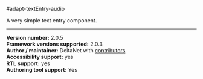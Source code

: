 #adapt-textEntry-audio

A very simple text entry component.

----------------------------
**Version number:**  2.0.5     
**Framework versions supported:**  2.0.3     
**Author / maintainer:** DeltaNet with [contributors](https://github.com/deltanet/adapt-textEntry-audio/graphs/contributors)     
**Accessibility support:** yes  
**RTL support:** yes     
**Authoring tool support:** Yes
